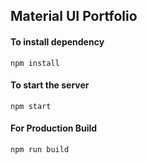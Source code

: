 ## Material UI Portfolio

#### To install dependency

```
npm install
```

#### To start the server

```
npm start
```

#### For Production Build

```
npm run build
```



